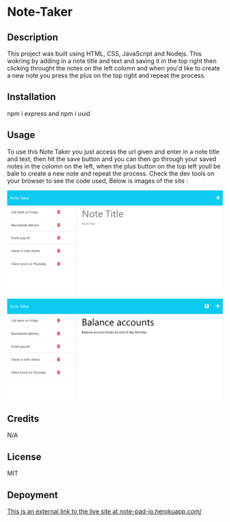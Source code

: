 # Note-Taker

## Description

This project was built using HTML, CSS, JavaScript and Nodejs. This wokring by adding in a note title and text and saving it in the top right then clicking throught the notes on the left colomn and when you'd like to create a new note you press the plus on the top right and repeat the process.

## Installation

npm i express and npm i uuid

## Usage

To use this Note Taker you just access the url given and enter in a note title and text, then hit the save button and you can then go through your saved notes in the colomn on the left, when the plus button on the top left youll be bale to create a new note and repeat the process. Check the dev tools on your browser to see the code used, 
Below is images of the site :

![Existing notes are listed in the left-hand column with empty fields on the right-hand side for the new note’s title and text.](./img/11-express-homework-demo-01.png)

![Note titled “Balance accounts” reads, “Balance account books by end of day Monday,” with other notes listed on the left.](./img/11-express-homework-demo-02.png)

## Credits

N/A

## License

MIT

## Depoyment

[This is an external link to the live site at note-pad-jo.herokuapp.com/](https://note-pad-jo.herokuapp.com/)
